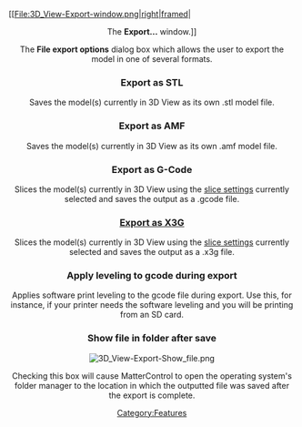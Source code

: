 \[\[[File:3D\_View-Export-window.png|right|framed](File:3D_View-Export-window.png%7Cright%7Cframed)|

<center>

The **Export...** window.\]\]

The **File export options** dialog box which allows the user to export
the model in one of several formats.

### Export as STL

Saves the model(s) currently in 3D View as its own .stl model file.

### Export as AMF

Saves the model(s) currently in 3D View as its own .amf model file.

### Export as G-Code

Slices the model(s) currently in 3D View using the [slice
settings](settings) currently selected and saves the output
as a .gcode file.

### [Export as X3G](export-g-code-as-x3g.md)

Slices the model(s) currently in 3D View using the [slice
settings](settings) currently selected and saves the output
as a .x3g file.

### Apply leveling to gcode during export

Applies software print leveling to the gcode file during export. Use
this, for instance, if your printer needs the software leveling and you
will be printing from an SD card.

### Show file in folder after save

![3D\_View-Export-Show\_file.png](http://wiki.mattercontrol.com/images/4/4d/3D_View-Export-Show_file.png
"3D_View-Export-Show_file.png")

Checking this box will cause MatterControl to open the operating
system's folder manager to the location in which the outputted file was
saved after the export is complete.

[Category:Features](category:features)
